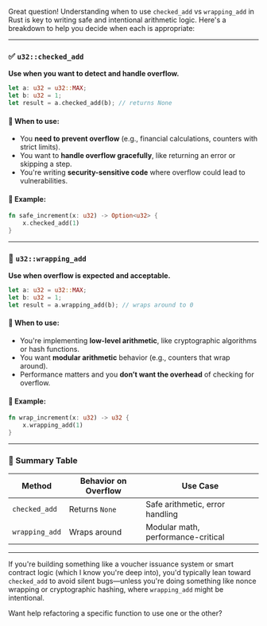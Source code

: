 Great question! Understanding when to use `checked_add` vs `wrapping_add` in Rust is key to writing safe and intentional arithmetic logic. Here's a breakdown to help you decide when each is appropriate:

---

### ✅ `u32::checked_add`
**Use when you want to detect and handle overflow.**

```rust
let a: u32 = u32::MAX;
let b: u32 = 1;
let result = a.checked_add(b); // returns None
```

#### 🔧 When to use:
- You **need to prevent overflow** (e.g., financial calculations, counters with strict limits).
- You want to **handle overflow gracefully**, like returning an error or skipping a step.
- You're writing **security-sensitive code** where overflow could lead to vulnerabilities.

#### 🧠 Example:
```rust
fn safe_increment(x: u32) -> Option<u32> {
    x.checked_add(1)
}
```

---

### 🔁 `u32::wrapping_add`
**Use when overflow is expected and acceptable.**

```rust
let a: u32 = u32::MAX;
let b: u32 = 1;
let result = a.wrapping_add(b); // wraps around to 0
```

#### 🔧 When to use:
- You're implementing **low-level arithmetic**, like cryptographic algorithms or hash functions.
- You want **modular arithmetic** behavior (e.g., counters that wrap around).
- Performance matters and you **don’t want the overhead** of checking for overflow.

#### 🧠 Example:
```rust
fn wrap_increment(x: u32) -> u32 {
    x.wrapping_add(1)
}
```

---

### 🧭 Summary Table

| Method             | Behavior on Overflow | Use Case                            |
|--------------------|----------------------|-------------------------------------|
| `checked_add`      | Returns `None`       | Safe arithmetic, error handling     |
| `wrapping_add`     | Wraps around         | Modular math, performance-critical  |

---

If you're building something like a voucher issuance system or smart contract logic (which I know you're deep into), you'd typically lean toward `checked_add` to avoid silent bugs—unless you're doing something like nonce wrapping or cryptographic hashing, where `wrapping_add` might be intentional.

Want help refactoring a specific function to use one or the other?
